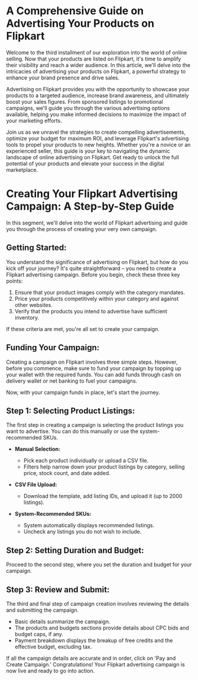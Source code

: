 # A Comprehensive Guide on Advertising Your Products on Flipkart

Welcome to the third installment of our exploration into the world of online selling. Now that your products are listed on Flipkart, it's time to amplify their visibility and reach a wider audience. In this article, we'll delve into the intricacies of advertising your products on Flipkart, a powerful strategy to enhance your brand presence and drive sales.

Advertising on Flipkart provides you with the opportunity to showcase your products to a targeted audience, increase brand awareness, and ultimately boost your sales figures. From sponsored listings to promotional campaigns, we'll guide you through the various advertising options available, helping you make informed decisions to maximize the impact of your marketing efforts.

Join us as we unravel the strategies to create compelling advertisements, optimize your budget for maximum ROI, and leverage Flipkart's advertising tools to propel your products to new heights. Whether you're a novice or an experienced seller, this guide is your key to navigating the dynamic landscape of online advertising on Flipkart. Get ready to unlock the full potential of your products and elevate your success in the digital marketplace.

# Creating Your Flipkart Advertising Campaign: A Step-by-Step Guide

In this segment, we'll delve into the world of Flipkart advertising and guide you through the process of creating your very own campaign.

## Getting Started:

You understand the significance of advertising on Flipkart, but how do you kick off your journey? It's quite straightforward – you need to create a Flipkart advertising campaign. Before you begin, check these three key points:

1. Ensure that your product images comply with the category mandates.
2. Price your products competitively within your category and against other websites.
3. Verify that the products you intend to advertise have sufficient inventory.

If these criteria are met, you're all set to create your campaign.

## Funding Your Campaign:

Creating a campaign on Flipkart involves three simple steps. However, before you commence, make sure to fund your campaign by topping up your wallet with the required funds. You can add funds through cash on delivery wallet or net banking to fuel your campaigns.

Now, with your campaign funds in place, let's start the journey.

## Step 1: Selecting Product Listings:

The first step in creating a campaign is selecting the product listings you want to advertise. You can do this manually or use the system-recommended SKUs.

- **Manual Selection:**

  - Pick each product individually or upload a CSV file.
  - Filters help narrow down your product listings by category, selling price, stock count, and date added.

- **CSV File Upload:**

  - Download the template, add listing IDs, and upload it (up to 2000 listings).

- **System-Recommended SKUs:**
  - System automatically displays recommended listings.
  - Uncheck any listings you do not wish to include.

## Step 2: Setting Duration and Budget:

Proceed to the second step, where you set the duration and budget for your campaign.

## Step 3: Review and Submit:

The third and final step of campaign creation involves reviewing the details and submitting the campaign.

- Basic details summarize the campaign.
- The products and budgets sections provide details about CPC bids and budget caps, if any.
- Payment breakdown displays the breakup of free credits and the effective budget, excluding tax.

If all the campaign details are accurate and in order, click on 'Pay and Create Campaign.' Congratulations! Your Flipkart advertising campaign is now live and ready to go into action.
